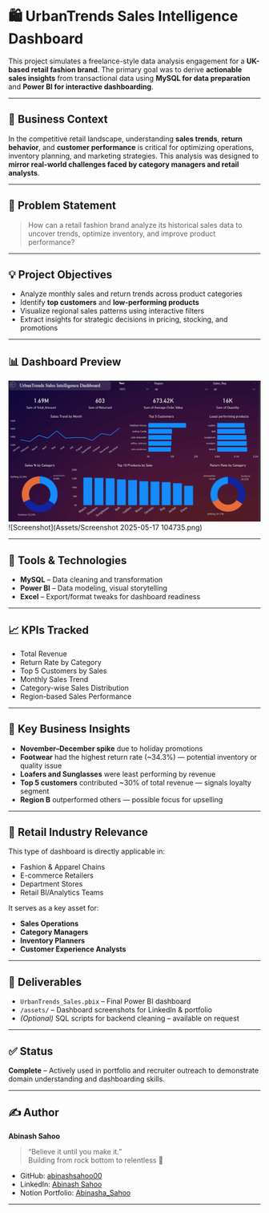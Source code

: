 # 🛍️ UrbanTrends Sales Intelligence Dashboard

This project simulates a freelance-style data analysis engagement for a **UK-based retail fashion brand**. The primary goal was to derive **actionable sales insights** from transactional data using **MySQL for data preparation** and **Power BI for interactive dashboarding**.

---

## 📌 Business Context

In the competitive retail landscape, understanding **sales trends**, **return behavior**, and **customer performance** is critical for optimizing operations, inventory planning, and marketing strategies. This analysis was designed to **mirror real-world challenges faced by category managers and retail analysts**.

---

## 🎯 Problem Statement

> How can a retail fashion brand analyze its historical sales data to uncover trends, optimize inventory, and improve product performance?

---

## 💡 Project Objectives

- Analyze monthly sales and return trends across product categories  
- Identify **top customers** and **low-performing products**  
- Visualize regional sales patterns using interactive filters  
- Extract insights for strategic decisions in pricing, stocking, and promotions

---

## 📊 Dashboard Preview

![UrbanTrends Dashboard](Assets/Dashboard_Screenshot.png)
![Screenshot](Assets/Screenshot 2025-05-17 104735.png)

---

## 🧰 Tools & Technologies

- **MySQL** – Data cleaning and transformation  
- **Power BI** – Data modeling, visual storytelling  
- **Excel** – Export/format tweaks for dashboard readiness  

---

## 📈 KPIs Tracked

- Total Revenue  
- Return Rate by Category  
- Top 5 Customers by Sales  
- Monthly Sales Trend  
- Category-wise Sales Distribution  
- Region-based Sales Performance  

---

## 🧠 Key Business Insights

- **November–December spike** due to holiday promotions  
- **Footwear** had the highest return rate (~34.3%) — potential inventory or quality issue  
- **Loafers and Sunglasses** were least performing by revenue  
- **Top 5 customers** contributed ~30% of total revenue — signals loyalty segment  
- **Region B** outperformed others — possible focus for upselling  

---

## 🧾 Retail Industry Relevance

This type of dashboard is directly applicable in:
- Fashion & Apparel Chains  
- E-commerce Retailers  
- Department Stores  
- Retail BI/Analytics Teams  

It serves as a key asset for:
- **Sales Operations**  
- **Category Managers**  
- **Inventory Planners**  
- **Customer Experience Analysts**

---

## 🔗 Deliverables

- `UrbanTrends_Sales.pbix` – Final Power BI dashboard  
- `/assets/` – Dashboard screenshots for LinkedIn & portfolio  
- *(Optional)* SQL scripts for backend cleaning – available on request

---

## ✅ Status

**Complete** – Actively used in portfolio and recruiter outreach to demonstrate domain understanding and dashboarding skills.

---

## ✍️ Author

**Abinash Sahoo**  
> “Believe it until you make it.”  
> Building from rock bottom to relentless 🚀

- GitHub: [abinashsahoo00](https://github.com/AbinashaSah00)  
- LinkedIn: [Abinash Sahoo](https://www.linkedin.com/in/abinashsahoo00)  
- Notion Portfolio: [Abinasha_Sahoo](https://www.notion.so/Hey-there-I-am-Abinash-Sahoo-1dfe544fcbea80ef973eec9fd705f513)

---
